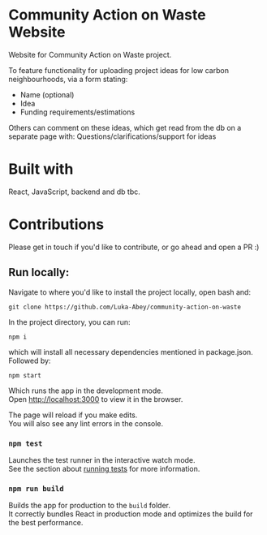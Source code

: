 # Community Action on Waste Website
Website for Community Action on Waste project. 

To feature functionality for uploading project ideas for low carbon neighbourhoods, via a form stating:
  - Name (optional)
  - Idea
  - Funding requirements/estimations

Others can comment on these ideas, which get read from the db on a separate page with:
Questions/clarifications/support for ideas
  
# Built with
React, JavaScript, backend and db tbc.
  
# Contributions
Please get in touch if you'd like to contribute, or go ahead and open a PR :)

## Run locally:

Navigate to where you'd like to install the project locally, open bash and:
```
git clone https://github.com/Luka-Abey/community-action-on-waste
```

In the project directory, you can run:
```
npm i
```
which will install all necessary dependencies mentioned in package.json.
Followed by:
```
npm start
```
Which runs the app in the development mode.<br />
Open [http://localhost:3000](http://localhost:3000) to view it in the browser.

The page will reload if you make edits.<br />
You will also see any lint errors in the console.

### `npm test`

Launches the test runner in the interactive watch mode.<br />
See the section about [running tests](https://facebook.github.io/create-react-app/docs/running-tests) for more information.

### `npm run build`

Builds the app for production to the `build` folder.<br />
It correctly bundles React in production mode and optimizes the build for the best performance.


